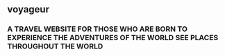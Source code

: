 # <h2>voyageur</h2>
<h3>A TRAVEL WEBSITE FOR THOSE WHO ARE BORN TO EXPERIENCE THE ADVENTURES OF THE WORLD SEE PLACES THROUGHOUT THE WORLD  </h3>
